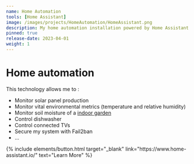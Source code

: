 ```yaml
---
name: Home Automation
tools: [Home Assistant]
image: /images/projects/HomeAutomation/HomeAssistant.png
description: My home automation installation powered by Home Assistant
pinned: true
release-date: 2023-04-01
weight: 1
---
```


# Home automation

This technology allows me to :
- Monitor solar panel production
- Monitor vital environmental metrics (temperature and relative humidity)
- Monitor soil moisture of a <a href="https://andrea-joly.fr/projects/smartplantcare">indoor garden</a> 
- Control dishwasher
- Control connected TVs
- Secure my system with Fail2ban
- ...

<p class="text-center">
{% include elements/button.html target="_blank" link="https://www.home-assistant.io/" text="Learn More" %}
</p>
